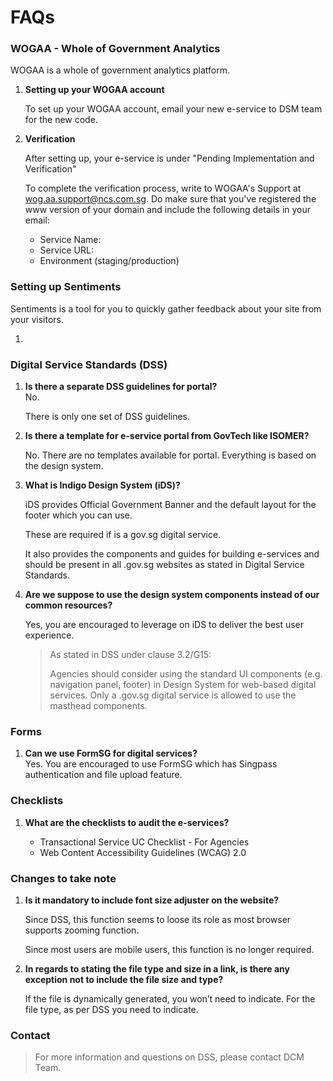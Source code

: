 # FAQs

### WOGAA - Whole of Government Analytics

WOGAA is a whole of government analytics platform.

1.  **Setting up your WOGAA account**

    To set up your WOGAA account, email your new e-service to DSM team for the new code.

2.  **Verification**

    After setting up, your e-service is under "Pending Implementation and Verification"

    To complete the verification process, write to WOGAA's Support at wog.aa.support@ncs.com.sg. Do make sure that you've registered the www version of your domain and include the following details in your email:

    - Service Name: <your e-service name>
    - Service URL: <url of your e-service>
    - Environment (staging/production)

### Setting up Sentiments

Sentiments is a tool for you to quickly gather feedback about your site from your visitors.

1.

### Digital Service Standards (DSS)

1. **Is there a separate DSS guidelines for portal?**  
   No.

   There is only one set of DSS guidelines.

2. **Is there a template for e-service portal from GovTech like ISOMER?**

   No. There are no templates available for portal. Everything is based on the design system.

3. **What is Indigo Design System (iDS)?**

   iDS provides Official Government Banner and the default layout for the footer which you can use.

   These are required if is a gov.sg digital service.

   It also provides the components and guides for building e-services and should be present in all .gov.sg websites as stated in Digital Service Standards.

4. **Are we suppose to use the design system components instead of our common resources?**

   Yes, you are encouraged to leverage on iDS to deliver the best user experience.

   > As stated in DSS under clause 3.2/G15:
   >
   > Agencies should consider using the standard UI components (e.g. navigation panel, footer) in Design System for web-based digital services. Only a .gov.sg digital service is allowed to use the masthead components.

### Forms

1.  **Can we use FormSG for digital services?**  
    Yes. You are encouraged to use FormSG which has Singpass authentication and file upload feature.

### Checklists

1. **What are the checklists to audit the e-services?**

   - Transactional Service UC Checklist - For Agencies
   - Web Content Accessibility Guidelines (WCAG) 2.0​

### Changes to take note

1. **Is it mandatory to include font size adjuster on the website?**

   Since DSS, this function seems to loose its role as most browser supports zooming function.

   Since most users are mobile users, this function is no longer required.

2. **In regards to stating the file type and size in a link, is there any exception not to include the file size and type?**

   If the file is dynamically generated, you won’t need to indicate. For the file type, as per DSS you need to indicate.

### Contact

> For more information and questions on DSS, please contact DCM Team.
